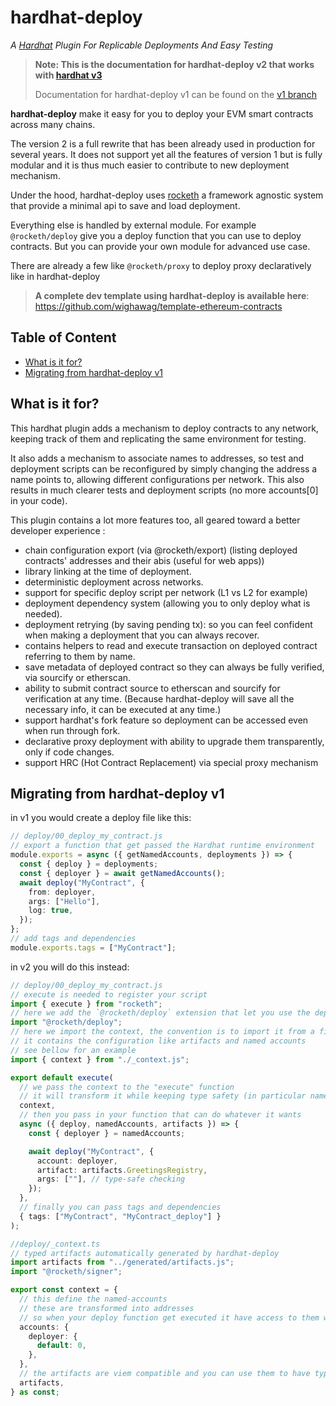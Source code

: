 <h1> hardhat-deploy</h1>

_A [Hardhat](https://hardhat.org) Plugin For Replicable Deployments And Easy Testing_

> **Note: This is the documentation for hardhat-deploy v2 that works with [hardhat v3](https://hardhat.org/hardhat3-alpha)**
>
> Documentation for hardhat-deploy v1 can be found on the [v1 branch](https://github.com/wighawag/hardhat-deploy/tree/v1#readme)

**hardhat-deploy** make it easy for you to deploy your EVM smart contracts across many chains.

The version 2 is a full rewrite that has been already used in production for several years. It does not support yet all the features of version 1 but is fully modular and it is thus much easier to contribute to new deployment mechanism.

Under the hood, hardhat-deploy uses [rocketh](https://github.com/wighawag/rocketh) a framework agnostic system that provide a minimal api to save and load deployment.

Everything else is handled by external module. For example `@rocketh/deploy` give you a deploy function that you can use to deploy contracts.
But you can provide your own module for advanced use case.

There are already a few like `@rocketh/proxy` to deploy proxy declaratively like in hardhat-deploy

> **A complete dev template using hardhat-deploy is available here**: https://github.com/wighawag/template-ethereum-contracts

## Table of Content

- [What is it for?](#what-is-it-for)
- [Migrating from hardhat-deploy v1](#migrating-from-hardhat-deploy-v1)

## What is it for?

This hardhat plugin adds a mechanism to deploy contracts to any network, keeping track of them and replicating the same environment for testing.

It also adds a mechanism to associate names to addresses, so test and deployment scripts can be reconfigured by simply changing the address a name points to, allowing different configurations per network. This also results in much clearer tests and deployment scripts (no more accounts[0] in your code).

This plugin contains a lot more features too, all geared toward a better developer experience :

- chain configuration export (via @rocketh/export)
  (listing deployed contracts' addresses and their abis (useful for web apps))
- library linking at the time of deployment.
- deterministic deployment across networks.
- support for specific deploy script per network (L1 vs L2 for example)
- deployment dependency system (allowing you to only deploy what is needed).
- deployment retrying (by saving pending tx): so you can feel confident when making a deployment that you can always recover.
- contains helpers to read and execute transaction on deployed contract referring to them by name.
- save metadata of deployed contract so they can always be fully verified, via sourcify or etherscan.
- ability to submit contract source to etherscan and sourcify for verification at any time. (Because hardhat-deploy will save all the necessary info, it can be executed at any time.)
- support hardhat's fork feature so deployment can be accessed even when run through fork.
- declarative proxy deployment with ability to upgrade them transparently, only if code changes.
- support HRC (Hot Contract Replacement) via special proxy mechanism

## Migrating from hardhat-deploy v1

in v1 you would create a deploy file like this:

```typescript
// deploy/00_deploy_my_contract.js
// export a function that get passed the Hardhat runtime environment
module.exports = async ({ getNamedAccounts, deployments }) => {
  const { deploy } = deployments;
  const { deployer } = await getNamedAccounts();
  await deploy("MyContract", {
    from: deployer,
    args: ["Hello"],
    log: true,
  });
};
// add tags and dependencies
module.exports.tags = ["MyContract"];
```

in v2 you will do this instead:

```typescript
// deploy/00_deploy_my_contract.js
// execute is needed to register your script
import { execute } from "rocketh";
// here we add the `@rocketh/deploy` extension that let you use the deploy function (hardhat-deploy v2 is fully modular)
import "@rocketh/deploy";
// here we import the context, the convention is to import it from a file named `_context.ts`
// it contains the configuration like artifacts and named accounts
// see bellow for an example
import { context } from "./_context.js";

export default execute(
  // we pass the context to the "execute" function
  // it will transform it while keeping type safety (in particular namedAccounts)
  context,
  // then you pass in your function that can do whatever it wants
  async ({ deploy, namedAccounts, artifacts }) => {
    const { deployer } = namedAccounts;

    await deploy("MyContract", {
      account: deployer,
      artifact: artifacts.GreetingsRegistry,
      args: [""], // type-safe checking
    });
  },
  // finally you can pass tags and dependencies
  { tags: ["MyContract", "MyContract_deploy"] }
);
```

```typescript
//deploy/_context.ts
// typed artifacts automatically generated by hardhat-deploy
import artifacts from "../generated/artifacts.js";
import "@rocketh/signer";

export const context = {
  // this define the named-accounts
  // these are transformed into addresses
  // so when your deploy function get executed it have access to them while keeping type-safety
  accounts: {
    deployer: {
      default: 0,
    },
  },
  // the artifacts are viem compatible and you can use them to have type-safe calls or deployments
  artifacts,
} as const;
```
